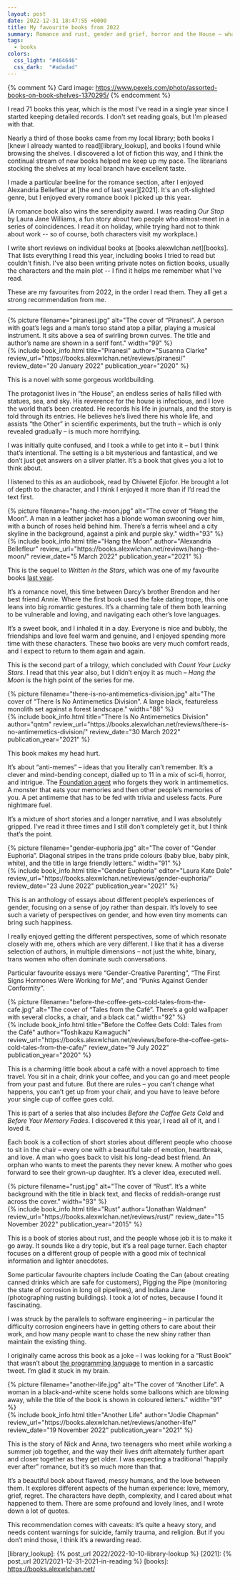 ```yaml
---
layout: post
date: 2022-12-31 18:47:55 +0000
title: My favourite books from 2022
summary: Romance and rust, gender and grief, horror and the House – what I enjoyed reading this year.
tags:
  - books
colors:
  css_light: "#464646"
  css_dark:  "#adadad"
---
```


{% comment %}
Card image: https://www.pexels.com/photo/assorted-books-on-book-shelves-1370295/
{% endcomment %}

<style type="x-text/scss">
  @import "posts/_end_of_year_books.scss";

  #piranesi      { @include book_styles(#916540); }
  #hang_the_moon { @include book_styles(#965792); }
  #antimemetics  { @include book_styles(#dd4366); }
  #euphoria      { @include book_styles(#01a0e4); }
  #coffee        { @include book_styles(#86654b); }
  #rust          { @include book_styles(#86361f); }
  #another_life  { @include book_styles(#464349); }
</style>

<style type="x-text/scss" media="(prefers-color-scheme: dark)">
  @import "posts/_end_of_year_books.scss";

  #piranesi      { @include book_styles(#b6723a); }
  #hang_the_moon { @include book_styles(#d97d99); }
  #antimemetics  { @include book_styles(#fa6360); }
  #euphoria      { @include book_styles(#01a0e4); }
  #coffee        { @include book_styles(#ebc067); }
  #rust          { @include book_styles(#b4805f); }
  #another_life  { @include book_styles(#b3b3b3); }
</style>

I read 71 books this year, which is the most I've read in a single year since I started keeping detailed records.
I don't set reading goals, but I'm pleased with that.

Nearly a third of those books came from my local library; both books I [knew I already wanted to read][library_lookup], and books I found while browsing the shelves.
I discovered a lot of fiction this way, and I think the continual stream of new books helped me keep up my pace.
The librarians stocking the shelves at my local branch have excellent taste.

I made a particular beeline for the romance section, after I enjoyed Alexandria Bellefleur at [the end of last year][2021].
It's an oft-slighted genre, but I enjoyed every romance book I picked up this year.

(A romance book also wins the serendipity award.
I was reading *Our Stop* by Laura Jane Williams, a fun story about two people who almost-meet in a series of coincidences.
I read it on holiday, while trying hard not to think about work -- so of course, both characters visit my workplace.)

I write short reviews on individual books at [books.alexwlchan.net][books].
That lists everything I read this year, including books I tried to read but couldn't finish.
I've also been writing private notes on fiction books, usually the characters and the main plot -- I find it helps me remember what I've read.

These are my favourites from 2022, in the order I read them.
They all get a strong recommendation from me.

---

<div class="book_review" id="piranesi">
  <div class="heading">
    <div class="book_cover">
      {%
        picture
        filename="piranesi.jpg"
        alt="The cover of “Piranesi”. A person with goat’s legs and a man’s torso stand atop a pillar, playing a musical instrument. It sits above a sea of swirling brown curves. The title and author’s name are shown in a serif font."
        width="99"
      %}
    </div>
    {%
      include book_info.html
      title="Piranesi"
      author="Susanna Clarke"
      review_url="https://books.alexwlchan.net/reviews/piranesi/"
      review_date="20 January 2022"
      publication_year="2020"
    %}
  </div>
  <div class="review_text">
    <p>
      This is a novel with some gorgeous worldbuilding.
    </p>
    <p>
      The protagonist lives in “the House”, an endless series of halls filled with statues, sea, and sky.
      His reverence for the house is infectious, and I love the world that’s been created.
      He records his life in journals, and the story is told through its entries.
      He believes he’s lived there his whole life, and assists “the Other” in scientific experiments, but the truth – which is only revealed gradually – is much more horrifying.
    </p>
    <p>
      I was initially quite confused, and I took a while to get into it – but I think that’s intentional.
      The setting is a bit mysterious and fantastical, and we don’t just get answers on a silver platter.
      It’s a book that gives you a lot to think about.
    </p>
    <p>
      I listened to this as an audiobook, read by Chiwetel Ejiofor.
      He brought a lot of depth to the character, and I think I enjoyed it more than if I’d read the text first.
    </p>
  </div>
</div>

<div class="book_review" id="hang_the_moon">
  <div class="heading">
    <div class="book_cover">
      {%
        picture
        filename="hang-the-moon.jpg"
        alt="The cover of “Hang the Moon”. A man in a leather jacket has a blonde woman swooning over him, with a bunch of roses held behind him. There’s a ferris wheel and a city skyline in the background, against a pink and purple sky."
        width="93"
      %}
    </div>
    {%
      include book_info.html
      title="Hang the Moon"
      author="Alexandria Bellefleur"
      review_url="https://books.alexwlchan.net/reviews/hang-the-moon/"
      review_date="5 March 2022"
      publication_year="2021"
    %}
  </div>
  <div class="review_text">
    <p>
      This is the sequel to <em>Written in the Stars</em>, which was one of my favourite books <a href="{% post_url 2021/2021-12-31-2021-in-reading %}#alexandria_bellefleur">last year</a>.
    </p>
    <p>
      It’s a romance novel, this time between Darcy’s brother Brendon and her best friend Annie.
      Where the first book used the fake dating trope, this one leans into big romantic gestures.
      It’s a charming tale of them both learning to be vulnerable and loving, and navigating each other’s love languages.
    </p>
    <p>
      It’s a sweet book, and I inhaled it in a day.
      Everyone is nice and bubbly, the friendships and love feel warm and genuine, and I enjoyed spending more time with these characters.
      These two books are very much comfort reads, and I expect to return to them again and again.
    </p>
    <p>
      This is the second part of a trilogy, which concluded with <em>Count Your Lucky Stars</em>.
      I read that this year also, but I didn’t enjoy it as much – <em>Hang the Moon</em> is the high point of the series for me.
    </p>
  </div>
</div>

<div class="book_review" id="antimemetics">
  <div class="heading">
    <div class="book_cover">
      {%
        picture
        filename="there-is-no-antimemetics-division.jpg"
        alt="The cover of “There Is No Antimemetics Division”. A large black, featureless monolith set against a forest landscape."
        width="88"
      %}
    </div>
    {%
      include book_info.html
      title="There Is No Antimemetics Division"
      author="qntm"
      review_url="https://books.alexwlchan.net/reviews/there-is-no-antimemetics-division/"
      review_date="30 March 2022"
      publication_year="2021"
    %}
  </div>
  <div class="review_text">
    <p>
      This book makes my head hurt.
    </p>
    <p>
      It’s about “anti-memes” – ideas that you literally can’t remember.
      It’s a clever and mind-bending concept, dialled up to 11 in a mix of sci-fi, horror, and intrigue.
      The <a href="https://en.wikipedia.org/wiki/SCP_Foundation">Foundation agent</a> who forgets they work in antimemetics.
      A monster that eats your memories and then other people’s memories of you.
      A pet antimeme that has to be fed with trivia and useless facts.
      Pure nightmare fuel.
    </p>
    <p>
      It’s a mixture of short stories and a longer narrative, and I was absolutely gripped.
      I’ve read it three times and I still don’t completely get it, but I think that’s the point.
    </p>
  </div>
</div>

<div class="book_review" id="euphoria">
  <div class="heading">
    <div class="book_cover">
      {%
        picture
        filename="gender-euphoria.jpg"
        alt="The cover of “Gender Euphoria”. Diagonal stripes in the trans pride colours (baby blue, baby pink, white), and the title in large friendly letters."
        width="91"
      %}
    </div>
    {%
      include book_info.html
      title="Gender Euphoria"
      editor="Laura Kate Dale"
      review_url="https://books.alexwlchan.net/reviews/gender-euphoria/"
      review_date="23 June 2022"
      publication_year="2021"
    %}
  </div>
  <div class="review_text">
    <p>
      This is an anthology of essays about different people’s experiences of gender, focusing on a sense of joy rather than despair.
      It’s lovely to see such a variety of perspectives on gender, and how even tiny moments can bring such happiness.
    </p>
    <p>
      I really enjoyed getting the different perspectives, some of which resonate closely with me, others which are very different.
      I like that it has a diverse selection of authors, in multiple dimensions – not just the white, binary, trans women who often dominate such conversations.
    </p>
    <p>
      Particular favourite essays were “Gender-Creative Parenting”, “The First Signs Hormones Were Working for Me”, and “Punks Against Gender Conformity”.
    </p>
  </div>
</div>

<div class="book_review" id="coffee">
  <div class="heading">
    <div class="book_cover">
      {%
        picture
        filename="before-the-coffee-gets-cold-tales-from-the-cafe.jpg"
        alt="The cover of “Tales from the Café”. There’s a gold wallpaper with several clocks, a chair, and a black cat."
        width="92"
      %}
    </div>
    {%
      include book_info.html
      title="Before the Coffee Gets Cold: Tales from the Café"
      author="Toshikazu Kawaguchi" review_url="https://books.alexwlchan.net/reviews/before-the-coffee-gets-cold-tales-from-the-cafe/"
      review_date="9 July 2022"
      publication_year="2020"
    %}
  </div>
  <div class="review_text">
    <p>
      This is a charming little book about a café with a novel approach to time travel.
      You sit in a chair, drink your coffee, and you can go and meet people from your past and future.
      But there are rules – you can’t change what happens, you can’t get up from your chair, and you have to leave before your single cup of coffee goes cold.
    </p>
    <p>
      This is part of a series that also includes <em>Before the Coffee Gets Cold</em> and <em>Before Your Memory Fades</em>.
      I discovered it this year, I read all of it, and I loved it.
    </p>
    <p>
      Each book is a collection of short stories about different people who choose to sit in the chair – every one with a beautiful tale of emotion, heartbreak, and love.
      A man who goes back to visit his long-dead best friend.
      An orphan who wants to meet the parents they never knew.
      A mother who goes forward to see their grown-up daughter.
      It’s a clever idea, executed well.
    </p>
  </div>
</div>

<div class="book_review" id="rust">
  <div class="heading">
    <div class="book_cover">
      {%
        picture
        filename="rust.jpg"
        alt="The cover of “Rust”. It’s a white background with the title in black text, and flecks of reddish-orange rust across the cover."
        width="93"
      %}
    </div>
    {%
      include book_info.html
      title="Rust"
      author="Jonathan Waldman" review_url="https://books.alexwlchan.net/reviews/rust/"
      review_date="15 November 2022"
      publication_year="2015"
    %}
  </div>
  <div class="review_text">
    <p>
      This is a book of stories about rust, and the people whose job it is to make it go away.
      It sounds like a dry topic, but it’s a real page turner.
      Each chapter focuses on a different group of people with a good mix of technical information and lighter anecdotes.
    </p>
    <p>
      Some particular favourite chapters include Coating the Can (about creating canned drinks which are safe for customers), Pigging the Pipe (monitoring the state of corrosion in long oil pipelines), and Indiana Jane (photographing rusting buildings).
      I took a lot of notes, because I found it fascinating.
    </p>
    <p>
      I was struck by the parallels to software engineering – in particular the difficulty corrosion engineers have in getting others to care about their work, and how many people want to chase the new shiny rather than maintain the existing thing.
    </p>
    <p>
      I originally came across this book as a joke – I was looking for a “Rust Book” that wasn’t about <a href="https://doc.rust-lang.org/book/">the programming language</a> to mention in a sarcastic tweet.
      I’m glad it stuck in my brain.
    </p>
  </div>
</div>

<div class="book_review" id="another_life">
  <div class="heading">
    <div class="book_cover">
      {%
        picture
        filename="another-life.jpg"
        alt="The cover of “Another Life”. A woman in a black-and-white scene holds some balloons which are blowing away, while the title of the book is shown in coloured letters."
        width="91"
      %}
    </div>
    {%
      include book_info.html
      title="Another Life"
      author="Jodie Chapman"
      review_url="https://books.alexwlchan.net/reviews/another-life/"
      review_date="19 November 2022"
      publication_year="2021"
    %}
  </div>
  <div class="review_text">
    <p>
      This is the story of Nick and Anna, two teenagers who meet while working a summer job together, and the way their lives drift alternately further apart and closer together as they get older.
      I was expecting a traditional “happily ever after” romance, but it’s so much more than that.
    </p>
    <p>
      It’s a beautiful book about flawed, messy humans, and the love between them.
      It explores different aspects of the human experience: love, memory, grief, regret.
      The characters have depth, complexity, and I cared about what happened to them.
      There are some profound and lovely lines, and I wrote down a lot of quotes.
    </p>
    <p>
      This recommendation comes with caveats: it’s quite a heavy story, and needs content warnings for suicide, family trauma, and religion.
      But if you don’t mind those, I think it’s a rewarding read.
    </p>
  </div>
</div>

[library_lookup]: {% post_url 2022/2022-10-10-library-lookup %}
[2021]: {% post_url 2021/2021-12-31-2021-in-reading %}
[books]: https://books.alexwlchan.net/
